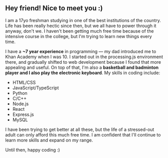 ## Hey friend! Nice to meet you :)

I am a 17yo freshman studying in one of the best institutions of the country. Life has been really hectic since then, but we all have to power through it anyway, don't we. I haven't been getting much free time because of the intensive course in the college, but I'm trying to learn new things every time.

I have a __~7 year experience__ in programming — my dad introduced me to Khan Academy when I was 10. I started out in the processing.js environment there, and gradually shifted to web development because I found that more appealing and useful. On top of that, I'm also a __basketball and badminton player and I also play the electronic keyboard__.
My skills in coding include:

- HTML/CSS
- JavaScript/TypeScript
- Python
- C/C++
- Node.js
- React
- Express.js
- MySQL

I have been trying to get better at all these, but the life of a stressed-out adult can only afford this much free time. I am confident that I'll continue to learn more skills and expand on my range.

Until then, happy coding :)
